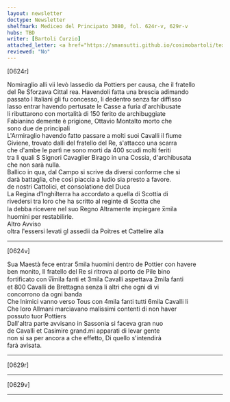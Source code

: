 ```yaml
---
layout: newsletter
doctype: Newsletter
shelfmark: Mediceo del Principato 3080, fol. 624r-v, 629r-v
hubs: TBD
writer: [Bartoli Curzio]
attached_letter: <a href="https://smansutti.github.io/cosimobartoli/texts/TBD/">TBD</a>
reviewed: "No"
---
```


[0624r]  
  
  
Nomiraglio alli vii levò lassedio da Pottiers per causa, che il fratello  
del Re Sforzava Cittal rea. Havendoli fatta una brescia adimando  
passato l Italiani gli fu concesso, li dedentro senza far diffisso  
lasso entrar havendo pertusate le Casse a furia d'archibusate  
li ributtarono con mortalità di 150 ferito de archibuggiate  
Fabianino demente è prigione, Ottavio Montalto morto che  
sono due de principali  
L'Armiraglio havendo fatto passare a molti suoi Cavalli il fiume  
Giviene, trovato dalli del fratello del Re, s'attacco una scarra  
che d'ambe le partì ne sono morti da 400 scudi molti feriti  
tra li quali S Signori Cavaglier Birago in una Cossia, d'archibusata  
che non sarà nulla.  
Ballico in qua, dal Campo si scrive da diversi conforme che si  
darà battaglia, che così piaccia a Iudio sia presto a favore.  
de nostri Cattolici, et consolatione del Duca  
La Regina d'Inghilterra ha accordato a quella di Scottia di  
rivedersi tra loro che ha scritto al reginte di Scotta che  
la debba ricevere nel suo Regno Altramente impiegare x̅mila  
huomini per restabilirle.  
Altro Avviso  
oltra l'essersi levati gl assedii da Poitres et Cattelire alla  
  
---  

[0624v]  
  
  
Sua Maestà fece entrar 5mila huomini dentro de Pottier con havere  
ben monito, Il fratello del Re si ritrova al porto de Pile bino  
fortificato con v̅i̅mila fanti et 3mila Cavalli aspettava 2mila fanti  
et 800 Cavalli de Brettagna senza li altri che ogni dì vi  
concorrono da ogni banda  
Che Inimici vanno verso Tous con 4mila fanti tutti 6mila Cavalli li  
Che loro Allmani marciavano malissimi contenti di non haver  
possuto tuor Pottiers  
Dall'altra parte avvisano in Sassonia si faceva gran nuo  
de Cavalli et Casimire grand.mi apparati di levar gente  
non si sa per ancora a che effetto, Di quello s'intendirà  
farà avisata.  
  
---  

[0629r]  
  
  
  
---  

[0629v]  
  
  
  
---  

